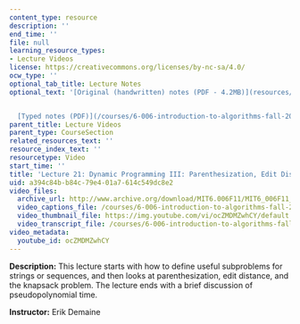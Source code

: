 ```yaml
---
content_type: resource
description: ''
end_time: ''
file: null
learning_resource_types:
- Lecture Videos
license: https://creativecommons.org/licenses/by-nc-sa/4.0/
ocw_type: ''
optional_tab_title: Lecture Notes
optional_text: '[Original (handwritten) notes (PDF - 4.2MB)](resources/mit6_006f11_lec21_orig)


  [Typed notes (PDF)](/courses/6-006-introduction-to-algorithms-fall-2011/resources/mit6_006f11_lec21)'
parent_title: Lecture Videos
parent_type: CourseSection
related_resources_text: ''
resource_index_text: ''
resourcetype: Video
start_time: ''
title: 'Lecture 21: Dynamic Programming III: Parenthesization, Edit Distance, Knapsack'
uid: a394c84b-b84c-79e4-01a7-614c549dc8e2
video_files:
  archive_url: http://www.archive.org/download/MIT6.006F11/MIT6_006F11_lec21_300k.mp4
  video_captions_file: /courses/6-006-introduction-to-algorithms-fall-2011/01e094b0403b556e856ea00f0ab86a0a_ocZMDMZwhCY.vtt
  video_thumbnail_file: https://img.youtube.com/vi/ocZMDMZwhCY/default.jpg
  video_transcript_file: /courses/6-006-introduction-to-algorithms-fall-2011/76f04a14b5c609e5157e7423ab083821_ocZMDMZwhCY.pdf
video_metadata:
  youtube_id: ocZMDMZwhCY
---
```


**Description:** This lecture starts with how to define useful subproblems for strings or sequences, and then looks at parenthesization, edit distance, and the knapsack problem. The lecture ends with a brief discussion of pseudopolynomial time.

**Instructor:** Erik Demaine


